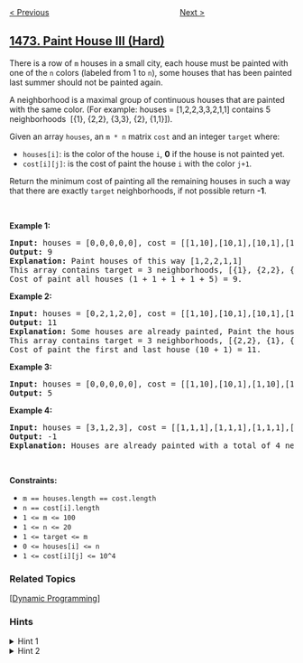<!--|This file generated by command(leetcode description); DO NOT EDIT.    |-->
<!--+----------------------------------------------------------------------+-->
<!--|@author    openset <openset.wang@gmail.com>                           |-->
<!--|@link      https://github.com/openset                                 |-->
<!--|@home      https://github.com/openset/leetcode                        |-->
<!--+----------------------------------------------------------------------+-->

[< Previous](../design-browser-history "Design Browser History")
　　　　　　　　　　　　　　　　
[Next >](../delete-n-nodes-after-m-nodes-of-a-linked-list "Delete N Nodes After M Nodes of a Linked List")

## [1473. Paint House III (Hard)](https://leetcode.com/problems/paint-house-iii "给房子涂色 III")

<p>There is&nbsp;a row of&nbsp;<code>m</code>&nbsp;houses in a small city, each house must be painted with one of the&nbsp;<code>n</code>&nbsp;colors (labeled from 1 to <code>n</code>), some houses that has been painted last summer should not be painted again.</p>

<p>A neighborhood is a maximal group of continuous houses that are painted with the same color. (For example: houses = [1,2,2,3,3,2,1,1] contains 5 neighborhoods&nbsp; [{1}, {2,2}, {3,3}, {2}, {1,1}]).</p>

<p>Given an array <code>houses</code>, an&nbsp;<code>m * n</code>&nbsp;matrix <code>cost</code> and&nbsp;an integer <code><font face="monospace">target</font></code>&nbsp;where:</p>

<ul>
	<li><code>houses[i]</code>:&nbsp;is the color of the house <code>i</code>, <strong>0</strong> if the house is not painted yet.</li>
	<li><code>cost[i][j]</code>: is the cost of paint the house <code>i</code> with the color <code>j+1</code>.</li>
</ul>

<p>Return the minimum cost of painting all the&nbsp;remaining houses in such a way that there are exactly <code>target</code> neighborhoods, if&nbsp;not possible return <strong>-1</strong>.</p>

<p>&nbsp;</p>
<p><strong>Example 1:</strong></p>

<pre>
<strong>Input:</strong> houses = [0,0,0,0,0], cost = [[1,10],[10,1],[10,1],[1,10],[5,1]], m = 5, n = 2, target = 3
<strong>Output:</strong> 9
<strong>Explanation:</strong> Paint houses of this way [1,2,2,1,1]
This array contains target = 3 neighborhoods, [{1}, {2,2}, {1,1}].
Cost of paint all houses (1 + 1 + 1 + 1 + 5) = 9.
</pre>

<p><strong>Example 2:</strong></p>

<pre>
<strong>Input:</strong> houses = [0,2,1,2,0], cost = [[1,10],[10,1],[10,1],[1,10],[5,1]], m = 5, n = 2, target = 3
<strong>Output:</strong> 11
<strong>Explanation:</strong> Some houses are already painted, Paint the houses of this way [2,2,1,2,2]
This array contains target = 3 neighborhoods, [{2,2}, {1}, {2,2}]. 
Cost of paint the first and last house (10 + 1) = 11.
</pre>

<p><strong>Example 3:</strong></p>

<pre>
<strong>Input:</strong> houses = [0,0,0,0,0], cost = [[1,10],[10,1],[1,10],[10,1],[1,10]], m = 5, n = 2, target = 5
<strong>Output:</strong> 5
</pre>

<p><strong>Example 4:</strong></p>

<pre>
<strong>Input:</strong> houses = [3,1,2,3], cost = [[1,1,1],[1,1,1],[1,1,1],[1,1,1]], m = 4, n = 3, target = 3
<strong>Output:</strong> -1
<strong>Explanation:</strong> Houses are already painted with a total of 4 neighborhoods [{3},{1},{2},{3}] different of target = 3.
</pre>

<p>&nbsp;</p>
<p><strong>Constraints:</strong></p>

<ul>
	<li><code>m == houses.length == cost.length</code></li>
	<li><code>n == cost[i].length</code></li>
	<li><code>1 &lt;= m &lt;= 100</code></li>
	<li><code>1 &lt;= n &lt;= 20</code></li>
	<li><code>1 &lt;= target&nbsp;&lt;= m</code></li>
	<li><code>0 &lt;= houses[i]&nbsp;&lt;= n</code></li>
	<li><code>1 &lt;= cost[i][j] &lt;= 10^4</code></li>
</ul>

### Related Topics
  [[Dynamic Programming](../../tag/dynamic-programming/README.md)]

### Hints
<details>
<summary>Hint 1</summary>
Use Dynamic programming.
</details>

<details>
<summary>Hint 2</summary>
Define dp[i][j][k] as the minimum cost where we have k neighborhoods in the first i houses and the i-th house is painted with the color j.
</details>
